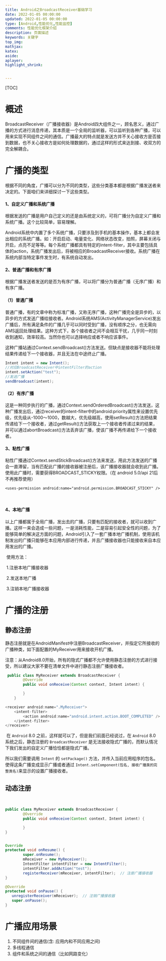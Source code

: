 ```yaml
---
title: Android之BroadcastReceiver基础学习
date: 2022-01-05 00:00:00
updated: 2022-01-05 00:00:00
type: [Android,性能优化,性能监控]
comments: 性能优化框架介绍
description: 页面描述
keywords: 关键字
top_img:
mathjax:
katex:
aside:
aplayer:
highlight_shrink:


---
```


[TOC]



# 概述

​		BroadcastReceiver（广播接收器）是Android四大组件之一，顾名思义，通过广播的方式进行消息传递，其本质是一个全局的监听器，可以监听到各种广播，可以用来实现不同组件之间的通信。广播最大的特点就是发送方并不关心接收方是否接到数据，也不关心接收方是如何处理数据的，通过这样的形式来达到接、收双方的完全解耦合。

# 广播的类型

​		根据不同的角度，广播可以分为不同的类型，这些分类基本都是根据广播发送者来决定的。下面咱们来详细探讨一下这些类型。


#### 1、自定义广播和系统广播

​		根据发送的广播是用户自己定义的还是由系统定义的，可将广播分为自定义广播和系统广播。这个比较简单，容易理解。

​		Android系统中内置了多个系统广播，只要涉及到手机的基本操作，基本上都会发出相应的系统广播。如：开启启动、电量变化、网络状态改变，拍照，屏幕关闭与开启，点亮不足等等。每个系统广播都具有特定的intent-filter，其中主要包括具体的action，系统广播发出后，将被相应的BroadcastReceiver接收。系统广播在系统内部当特定事件发生时，有系统自动发出。


#### 2、普通广播和有序广播

 根据广播发送者发送的是否为有序广播，可以将广播分为普通广播（无序广播）和有序广播。

#### （1）普通广播

​		普通广播，有的文章中称为标准广播，又称无序广播，这种广播完全是异步的，以异步的方式发送广播给接收者。Android系统AMS(ActivityManagerService)发出广播后，所有满足条件的广播几乎可以同时受到广播，没有顺序之分，也无需向AMS返回处理结果。这种方式下，各个接收者之间不会相互干扰，几乎同一时刻收到通知，效率较高。当然你也可以选择响应或者不响应该事件。

​		这种广播站通过Context.sendBroadcast()方法发送。但缺点是接收器不能将处理结果传递给下一个接收器，并且无法在中途终止广播。

```java
Intent intent = new Intent();
//对应BroadcastReceiver中intentFilter的action
intent.setAction("test");
//发送广播
sendBroadcast(intent);
```

####  （2）有序广播

​		这是一种同步执行的广播，通过Context.sendOrderedBroadcast()方法发送，这种广播发出后，通过receiver的intent-filter中的android:priority属性来设置优先级，优先级从-1000～1000，数越大，优先级越高，使用setResult()方法把结果传递给下一个接收者，通过getResult()方法获取上一个接收者传递过来的结果，并可以通过abortBroadcast()方法丢弃该广播，使该广播不再传递给下一个接收者。

#### 3、粘性广播

​		粘性广播通过Context.sendStickBroadcast()方法来发送，用此方法发送的广播会一直滞留，当有匹配此广播的接收器被注册后，该广播接收器就会收到此广播。使用此广播时，需要获得BROADCAST_STICKY权限。（在 android 5.0/api 21后不再推荐使用）

```xaml
<uses-permission android:name="android.permission.BROADCAST_STICKY" />
```

​		

#### 4、本地广播

​		以上广播都属于全局广播，发出去的广播，只要有匹配的接收者，就可以收到广播。这样一来会造成一些问题，一是消耗性能，二是容易引起安全性的问题，为了能够简单的解决这方面的问题，Android引入了一套广播本地广播机制，使用该机制发出的广播只能够在本应用内部进行传递，并且广播接收器也只能接收来自本应用发出的广播。

​		使用方法：

​		1.注册本地广播接收器

​		2.发送本地广播

​		3.注销本地广播接收器



# 广播的注册

## 静态注册

​		静态注册就是在AndroidManifest中注册BroadcastReceiver，并指定它所接收的广播种类，如下面配置的MyReceiver用来接收开机广播。

​		注意：从Android8.0开始，所有的隐式广播都不允许使用静态注册的方式进行接受，所以建议大家不要在清单文件中进行静态注册广播接收者。

```java
 public class MyReceiver extends BroadcastReceiver {
        @Override
        public void onReceive(Context context, Intent intent) {

        }
    }

<receiver android:name=".MyReceiver">
    <intent-filter>
        <action android:name="android.intent.action.BOOT_COMPLETED" />
    </intent-filter>
</receiver>
```

​		在 `Android` 8.0 之前，这样就可以了，但是我们前面已经说过，在 `Android` 8.0 系统之后，静态注册的 `BroadcastReceiver` 是无法接收隐式广播的，而默认情况下我们发出的自定义广播恰恰都是隐式广播。

所以我们需要调用 `Intent` 的 `setPackage()` 方法，并传入当前应用程序的包名。使得这条广播变成显示广播或者通过 `Intent.setComponent(包名, 接收广播类的完整类名)`来显示的设置广播接收者。



## 动态注册

​	

```java
public class MyReceiver extends BroadcastReceiver {
        @Override
        public void onReceive(Context context, Intent intent) {

        }
}


Override
protected void onResume() {
        super.onResume();
        mReceiver = new MyReceiver();
        IntentFilter intentFilter = new IntentFilter();
        intentFilter.addAction("test");
        registerReceiver(mReceiver, intentFilter);  // 注册广播接收器
}

@Override
protected void onPause() {
   unregisterReceiver(mReceiver);  // 注销广播接收器
   super.onPause();
}
```



# 广播应用场景

1. 不同组件间的通信(含: 应用内和不同应用之间)
2. 多线程通信
3. 组件和系统之间的通信（比如网路变化）
